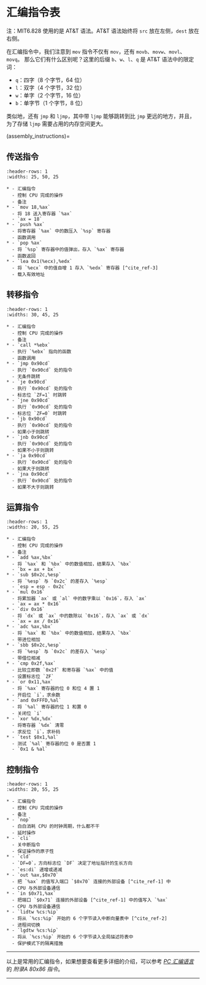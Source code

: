 # 汇编指令表

注：MIT6.828 使用的是 AT&T 语法。AT&T 语法始终将 `src` 放在左侧，`dest` 放在右侧。

在汇编指令中，我们注意到 `mov` 指令不仅有 `mov`，还有 `movb`、`movw`、`movl`、`movq`。
那么它们有什么区别呢？这里的后缀 `b`、`w`、`l`、`q` 是 AT&T 语法中的限定词：

- `q`：四字（8 个字节，64 位）
- `l`：双字（4 个字节，32 位）
- `w`：单字（2 个字节，16 位）
- `b`：单字节（1 个字节，8 位）

类似地，还有 `jmp` 和 `ljmp`，其中带 `ljmp` 能够跳转到比 `jmp` 更远的地方，并且，为了存储
`ljmp` 需要占用的内存空间更大。

(assembly_instructions)=

## 传送指令

```{list-table}
:header-rows: 1
:widths: 25, 50, 25

* - 汇编指令
  - 控制 CPU 完成的操作
  - 备注
* - `mov 18,%ax`
  - 将 18 送入寄存器 `%ax`
  - `ax = 18`
* - `push %ax`
  - 将寄存器 `%ax` 中的数压入 `%sp` 寄存器
  - 函数调用
* - `pop %ax`
  - 将 `%sp` 寄存器中的值弹出，存入 `%ax` 寄存器
  - 函数返回
* - `lea 0x1(%ecx),%edx`
  - 将 `%ecx` 中的值自增 1 存入 `%edx` 寄存器 [^cite_ref-3]
  - 载入有效地址
```

## 转移指令

```{list-table}
:header-rows: 1
:widths: 30, 45, 25

* - 汇编指令
  - 控制 CPU 完成的操作
  - 备注
* - `call *%ebx`
  - 执行 `%ebx` 指向的函数
  - 函数调用
* - `jmp 0x90cd`
  - 执行 `0x90cd` 处的指令
  - 无条件跳转
* - `je 0x90cd`
  - 执行 `0x90cd` 处的指令
  - 标志位 `ZF=1` 时跳转
* - `jne 0x90cd`
  - 执行 `0x90cd` 处的指令
  - 标志位 `ZF=0` 时跳转
* - `jb 0x90cd`
  - 执行 `0x90cd` 处的指令
  - 如果小于则跳转
* - `jnb 0x90cd`
  - 执行 `0x90cd` 处的指令
  - 如果不小于则跳转
* - `ja 0x90cd`
  - 执行 `0x90cd` 处的指令
  - 如果大于则跳转
* - `jna 0x90cd`
  - 执行 `0x90cd` 处的指令
  - 如果不大于则跳转
```

## 运算指令

```{list-table}
:header-rows: 1
:widths: 20, 55, 25

* - 汇编指令
  - 控制 CPU 完成的操作
  - 备注
* - `add %ax,%bx`
  - 将 `%ax` 和 `%bx` 中的数值相加，结果存入 `%bx`
  - `bx = ax + bx`
* - `sub $0x2c,%esp`
  - 将 `%esp` 与 `0x2c` 的差存入 `%esp`
  - `esp = esp - 0x2c`
* - `mul 0x16`
  - 将累加器 `ax` 或 `al` 中的数字乘以 `0x16`，存入 `ax`
  - `ax = ax * 0x16`
* - `div 0x16`
  - 将 `dx` 或 `ax` 中的数除以 `0x16`，存入 `ax` 或 `dx`
  - `ax = ax / 0x16`
* - `adc %ax,%bx`
  - 将 `%ax` 和 `%bx` 中的数值相加，结果存入 `%bx`
  - 带进位相加
* - `sbb $0x2c,%esp`
  - 将 `%esp` 与 `0x2c` 的差存入 `%esp`
  - 带借位相减
* - `cmp 0x2f,%ax`
  - 比较立即数 `0x2f` 和寄存器 `%ax` 中的值
  - 设置标志位 `ZF`
* - `or 0x11,%ax`
  - 将 `%ax` 寄存器的位 0 和位 4 置 1
  - 开启位 `i`，求余数
* - `and 0xFFFD,%al`
  - 将 `%al` 寄存器的位 1 和置 0
  - 关闭位 `i`
* - `xor %dx,%dx`
  - 将寄存器 `%dx` 清零
  - 求反位 `i`，求补码
* - `test $0x1,%al`
  - 测试 `%al` 寄存器的位 0 是否置 1
  - `0x1 & %al`
```

## 控制指令

```{list-table}
:header-rows: 1
:widths: 20, 55, 25

* - 汇编指令
  - 控制 CPU 完成的操作
  - 备注
* - `nop`
  - 白白消耗 CPU 的时钟周期，什么都不干
  - 延时操作
* - `cli`
  - 关中断指令
  - 保证操作的原子性
* - `cld`
  - `DF=0`，方向标志位 `DF` 决定了地址指针的生长方向
  - `es:di` 递增或递减
* - `out %ax,$0x70`
  - 把 `%ax` 的值写入端口 `$0x70` 连接的外部设备 [^cite_ref-1] 中
  - CPU 与外部设备通信
* - `in $0x71,%ax`
  - 把端口 `$0x71` 连接的外部设备 [^cite_ref-1] 中的值写入 `%ax`
  - CPU 与外部设备通信
* - `lidtw %cs:%ip`
  - 将从 `%cs:%ip` 开始的 6 个字节读入中断向量表中 [^cite_ref-2]
  - 进程间切换
* - `lgdtw %cs:%ip`
  - 将从 `%cs:%ip` 开始的 6 个字节读入全局描述符表中
  - 保护模式下的隔离措施
```

---

以上是常用的汇编指令，如果想要查看更多详细的介绍，可以参考
*[PC 汇编语言](https://kdocs.cn/l/cq5FqOlocImF)* 的 *附录A 80x86 指令*。

---

[^cite_ref-1]: <https://bochs.sourceforge.io/techspec/PORTS.LST>
[^cite_ref-2]: <http://wiki.osdev.org/Interrupt_Descriptor_Table>
[^cite_ref-3]: <http://adam8157.info/blog/2011/01/interesting-opcode-lea>
